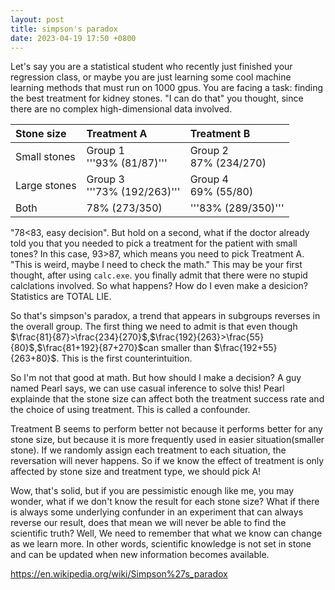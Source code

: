 ```yaml
---
layout: post
title: simpson's paradox
date: 2023-04-19 17:50 +0800
---
```

Let's say you are a statistical student who recently just finished your regression class, or maybe you are just learning some cool machine learning methods that must run on 1000 gpus. You are facing a task: finding the best treatment for kidney stones. "I can do that" you thought, since there are no complex high-dimensional data involved.



|Stone size  |Treatment A |Treatment B |
|:--         |:--        |:--        |
|Small stones|Group 1<br>'''93% (81/87)'''|Group 2<br>87% (234/270)|
|Large stones|Group 3<br>'''73% (192/263)'''|Group 4<br>69% (55/80)  |
|Both        |78% (273/350)|'''83% (289/350)'''|


"78<83, easy decision". But hold on a second, what if the doctor already told you that you needed to pick a treatment for the patient with small tones? In this case, 93>87, which means you need to pick Treatment A. "This is weird, maybe I need to check the math." This may be your first thought, after using `calc.exe`. you finally admit that there were no stupid calclations involved. So what happens? How do I even make a desicion? Statistics are TOTAL LIE.

So that's simpson's paradox, a trend that appears in subgroups reverses in the overall group. The first thing we need to admit is that even though $\frac{81}{87}>\frac{234}{270}$,$\frac{192}{263}>\frac{55}{80}$,$\frac{81+192}{87+270}$can smaller than $\frac{192+55}{263+80}$. This is the first counterintuition.

So I'm not that good at math. But how should I make a decision? A guy named Pearl says, we can use casual inference to solve this! Pearl explainde that the stone size can affect both the treatment success rate and the choice of using treatment. This is called a confounder.

Treatment B seems to perform better not because it performs better for any stone size, but because it is more frequently used in easier situation(smaller stone). If we randomly assign each treatment to each situation, the reversation will never happens. So if we know the effect of treatment is only affected by stone size and treatment type, we should pick A!


Wow, that's solid, but if you are pessimistic enough like me, you may wonder, what if we don't know the result for each stone size? What if there is always some underlying confunder in an experiment that can always reverse our result, does that mean we will never be able to find the scientific truth? Well, We need to remember that what we know can change as we learn more. In other words, scientific knowledge is not set in stone and can be updated when new information becomes available.



https://en.wikipedia.org/wiki/Simpson%27s_paradox
